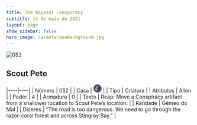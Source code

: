 ```yaml
---
title: The Abyssal Conspiracy
subtitle: 14 de maio de 2021
layout: page
show_sidebar: false
hero_image: /assets/aoaBackground.jpg
---
```


![052](https://cards-keyforge.s3.eu-north-1.amazonaws.com/media/pt/tac/052.png)

## Scout Pete

|----|----|
| Número | 052 |
| Casa | ![Conspiracy](https://raw.githubusercontent.com/cardsofkeyforge/cardsofkeyforge.github.io/master/tac/conspiracy.png "Conspiração") |
| Tipo | Criatura |
| Atributos | Alien |
| Poder | 4 |
| Armadura | 0 |
| Texto | Reap: Move a Conspiracy artifact from a shallower location to Scout Pete’s location. |
| Raridade | Gêmeo do Mal |
| Dizeres | “The road is too dangerous. We need to go through the razor-coral forest and across Stingray Bay.” |
